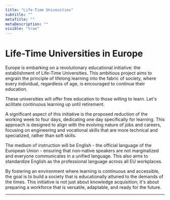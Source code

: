 ```yaml
---
title: "Life-Time Univesities"
subtitle: ""
metaTitle: ""
metaDescription: ""
visible: "true"
---
```


# Life-Time Universities in Europe

Europe is embarking on a revolutionary educational initiative: the establishment of Life-Time Universities. This ambitious project aims to engrain the principle of lifelong learning into the fabric of society, where every individual, regardless of age, is encouraged to continue their education.

These universities will offer free education to those willing to learn. Let's acilitate continuous learning up until retirement.

A significant aspect of this initiative is the proposed reduction of the working week to four days, dedicating one day specifically for learning. This approach is designed to align with the evolving nature of jobs and careers, focusing on engineering and vocational skills that are more technical and specialized, rather than soft skills.

The medium of instruction will be English - the official language of the European Union - ensuring that non-native speakers are not marginalized and everyone communicates in a unified language. This also aims to standardize English as the professional language across all EU workplaces.

By fostering an environment where learning is continuous and accessible, the goal is to build a society that is educationally attuned to the demands of the times. This initiative is not just about knowledge acquisition; it's about preparing a workforce that is versatile, adaptable, and ready for the future.

---
